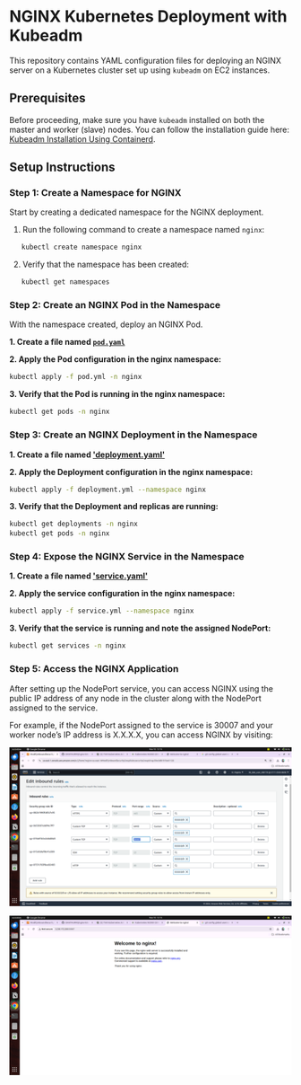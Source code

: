 # NGINX Kubernetes Deployment with Kubeadm

This repository contains YAML configuration files for deploying an NGINX server on a Kubernetes cluster set up using `kubeadm` on EC2 instances.

## Prerequisites

Before proceeding, make sure you have `kubeadm` installed on both the master and worker (slave) nodes. You can follow the installation guide here: [Kubeadm Installation Using Containerd](https://github.com/GMATHUR90/kubestarter/blob/main/Kubeadm_Installation_Using_Containerd.md).

## Setup Instructions

### Step 1: Create a Namespace for NGINX

Start by creating a dedicated namespace for the NGINX deployment.

1. Run the following command to create a namespace named `nginx`:
```bash
   kubectl create namespace nginx
```
2. Verify that the namespace has been created:
```bash
   kubectl get namespaces
```
### Step 2: Create an NGINX Pod in the Namespace
With the namespace created, deploy an NGINX Pod.

**1. Create a file named [`pod.yaml`](https://github.com/GMATHUR90/nginx-k8s-with-kubeadm/blob/main/pod.yaml)**

**2. Apply the Pod configuration in the nginx namespace:**
```bash
kubectl apply -f pod.yml -n nginx
```
**3. Verify that the Pod is running in the nginx namespace:**
```bash
kubectl get pods -n nginx
```

### Step 3: Create an NGINX Deployment in the Namespace

**1. Create a file named ['deployment.yaml'](https://github.com/GMATHUR90/nginx-k8s-with-kubeadm/blob/main/deployment.yaml)**

**2. Apply the Deployment configuration in the nginx namespace:**
```bash
kubectl apply -f deployment.yml --namespace nginx
```
**3. Verify that the Deployment and replicas are running:**
```bash
kubectl get deployments -n nginx
kubectl get pods -n nginx
```

### Step 4: Expose the NGINX Service in the Namespace

**1. Create a file named ['service.yaml'](https://github.com/GMATHUR90/nginx-k8s-with-kubeadm/blob/main/service.yaml)**

**2. Apply the service configuration in the nginx namespace:**
```bash
kubectl apply -f service.yml --namespace nginx
```

**3. Verify that the service is running and note the assigned NodePort:**
```bash
kubectl get services -n nginx
```

### Step 5: Access the NGINX Application
After setting up the NodePort service, you can access NGINX using the public IP address of any node in the cluster along with the NodePort assigned to the service.

For example, if the NodePort assigned to the service is 30007 and your worker node’s IP address is X.X.X.X, you can access NGINX by visiting:

![nginx_1.png](images/nginx_1.png)

![nginx_2.png](images/nginx_2.png)





